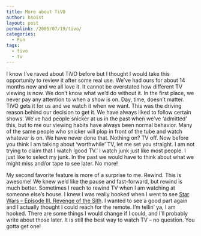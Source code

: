 ```yaml
---
title: More about TiVO
author: bsoist
layout: post
permalink: /2005/07/19/tivo/
categories:
  - Fun
tags:
  - tivo
  - tv
---
```

I know I&#8217;ve raved about TiVO before but I thought I would take this opportunity to review it after some real use. We&#8217;ve had ours for about 14 months now and we all love it. It cannot be overstated how different TV viewing is now. We don&#8217;t know what we&#8217;d do without it. In the first place, we never pay any attention to when a show is on. Day, time, doesn&#8217;t matter. TiVO gets it for us and we watch it when we want. This was the driving reason behind our decision to get it. We have always liked to follow certain shows. We&#8217;ve had people snicker at us in the past when we&#8217;ve &#8216;admitted&#8217; this, but to me our viewing habits have always been normal behavior. Many of the same people who snicker will plop in front of the tube and watch whatever is on. We have never done that. Nothing on? TV off. Now before you think I am talking about &#8216;worthwhile&#8217; TV, let me set you straight. I am not trying to claim that I watch &#8216;good TV.&#8217; I watch junk just like most people. I just like to select my junk. In the past we would have to think about what we might miss and/or tape to see later. No more!

My second favorite feature is more of a surprise to me. Rewind. This is awesome! We knew we&#8217;d like the pause and fast-forward, but rewind is much better. Sometimes I reach to rewind TV when I am watching at someone else&#8217;s house. I knew I was really hooked when I went to see [Star Wars &#8211; Episode III, Revenge of the Sith][1]. I wanted to see a good part again and I actually thought I could reach for the remote. I&#8217;m tellin&#8217; ya, I am hooked. There are some things I would change if I could, and I&#8217;ll probably write about those later. It is still the best way to watch TV &#8211; no question. You gotta get one!

 [1]: http://www.amazon.com/exec/obidos/redirect?tag=weifyoasme-20%26link_code=xm2%26camp=2025%26creative=165953%26path=http://www.amazon.com/gp/redirect.html%253fASIN=B00005JLXF%2526location=/o/ASIN/B00005JLXF%25253FSubscriptionId=0EMV44A9A5YT1RVDGZ82
